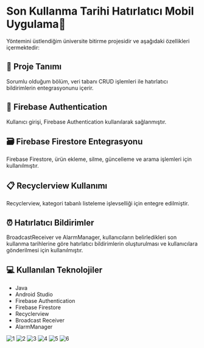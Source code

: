 # Son Kullanma Tarihi Hatırlatıcı Mobil Uygulama📅

Yöntemini üstlendiğim üniversite bitirme projesidir ve aşağıdaki özellikleri içermektedir:

## 📝 Proje Tanımı
Sorumlu olduğum bölüm, veri tabanı CRUD işlemleri ile hatırlatıcı bildirimlerin entegrasyonunu içerir.

## 🔐 Firebase Authentication
Kullanıcı girişi, Firebase Authentication kullanılarak sağlanmıştır.

## 🗃️ Firebase Firestore Entegrasyonu
Firebase Firestore, ürün ekleme, silme, güncelleme ve arama işlemleri için kullanılmıştır.

## 📋 Recyclerview Kullanımı
Recyclerview, kategori tabanlı listeleme işlevselliği için entegre edilmiştir.

## ⏰ Hatırlatıcı Bildirimler
BroadcastReceiver ve AlarmManager, kullanıcıların belirledikleri son kullanma tarihlerine göre hatırlatıcı bildirimlerin oluşturulması ve kullanıcılara gönderilmesi için kullanılmıştır. 

## 💻 Kullanılan Teknolojiler
- Java
- Android Studio
- Firebase Authentication
- Firebase Firestore
- Recyclerview
- Broadcast Receiver
- AlarmManager

![1](https://github.com/beyznur/Expiration-Date-Reminder/assets/111892780/2c9d1608-3235-42ef-8b6d-3f12e5b29ef0)
![2](https://github.com/beyznur/Expiration-Date-Reminder/assets/111892780/372915d1-5637-425c-8b80-14773a0d3bbb)
![3](https://github.com/beyznur/Expiration-Date-Reminder/assets/111892780/1f147fb8-43dc-4812-9753-d22b418bbe11)
![4](https://github.com/beyznur/Expiration-Date-Reminder/assets/111892780/b56f5329-a042-4030-a1c5-791117d1612d)
![5](https://github.com/beyznur/Expiration-Date-Reminder/assets/111892780/17127bfc-0a21-4aec-9869-a1a7638f20f8)
![6](https://github.com/beyznur/Expiration-Date-Reminder/assets/111892780/1807da46-aa15-4dd1-995a-8d4a3e57143f)



